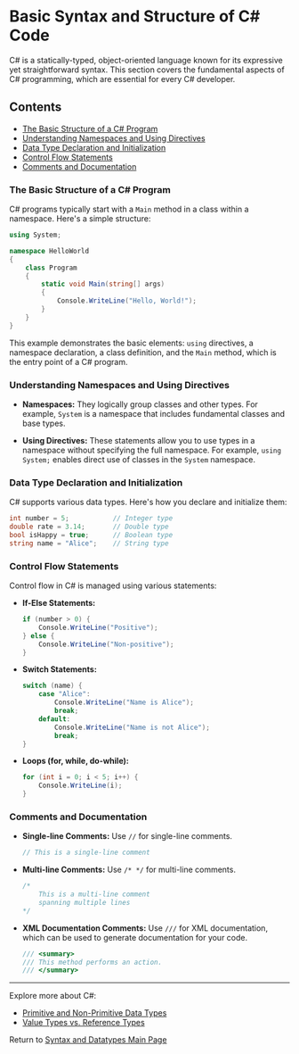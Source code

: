# Basic Syntax and Structure of C# Code

C# is a statically-typed, object-oriented language known for its expressive yet straightforward syntax. This section covers the fundamental aspects of C# programming, which are essential for every C# developer.

## Contents

- [The Basic Structure of a C# Program](#the-basic-structure-of-a-c-sharp-program)
- [Understanding Namespaces and Using Directives](#understanding-namespaces-and-using-directives)
- [Data Type Declaration and Initialization](#data-type-declaration-and-initialization)
- [Control Flow Statements](#control-flow-statements)
- [Comments and Documentation](#comments-and-documentation)

### The Basic Structure of a C# Program

C# programs typically start with a `Main` method in a class within a namespace. Here's a simple structure:

```csharp
using System;

namespace HelloWorld
{
    class Program
    {
        static void Main(string[] args)
        {
            Console.WriteLine("Hello, World!");
        }
    }
}
```

This example demonstrates the basic elements: `using` directives, a namespace declaration, a class definition, and the `Main` method, which is the entry point of a C# program.

### Understanding Namespaces and Using Directives

- **Namespaces:** They logically group classes and other types. For example, `System` is a namespace that includes fundamental classes and base types.
  
- **Using Directives:** These statements allow you to use types in a namespace without specifying the full namespace. For example, `using System;` enables direct use of classes in the `System` namespace.

### Data Type Declaration and Initialization

C# supports various data types. Here's how you declare and initialize them:

```csharp
int number = 5;           // Integer type
double rate = 3.14;       // Double type
bool isHappy = true;      // Boolean type
string name = "Alice";    // String type
```

### Control Flow Statements

Control flow in C# is managed using various statements:

- **If-Else Statements:**
  ```csharp
  if (number > 0) {
      Console.WriteLine("Positive");
  } else {
      Console.WriteLine("Non-positive");
  }
  ```

- **Switch Statements:**
  ```csharp
  switch (name) {
      case "Alice":
          Console.WriteLine("Name is Alice");
          break;
      default:
          Console.WriteLine("Name is not Alice");
          break;
  }
  ```

- **Loops (for, while, do-while):**
  ```csharp
  for (int i = 0; i < 5; i++) {
      Console.WriteLine(i);
  }
  ```

### Comments and Documentation

- **Single-line Comments:** Use `//` for single-line comments.
  ```csharp
  // This is a single-line comment
  ```

- **Multi-line Comments:** Use `/* */` for multi-line comments.
  ```csharp
  /*
      This is a multi-line comment
      spanning multiple lines
  */
  ```

- **XML Documentation Comments:** Use `///` for XML documentation, which can be used to generate documentation for your code.
  ```csharp
  /// <summary>
  /// This method performs an action.
  /// </summary>
  ```

---

Explore more about C#:
- [Primitive and Non-Primitive Data Types](./Primitive_and_Non_Primitive_Datatypes.md)
- [Value Types vs. Reference Types](./Value_and_Reference_Types.md)

Return to [Syntax and Datatypes Main Page](./README.md)
